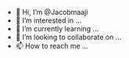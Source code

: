 - 👋 Hi, I’m @Jacobmaaji
- 👀 I’m interested in ...
- 🌱 I’m currently learning ...
- 💞️ I’m looking to collaborate on ...
- 📫 How to reach me ...

<!---
Jacobmaaji/Jacobmaaji is a ✨ special ✨ repository because its `README.md` (this file) appears on your GitHub profile.
You can click the Preview link to take a look at your changes.
--->
